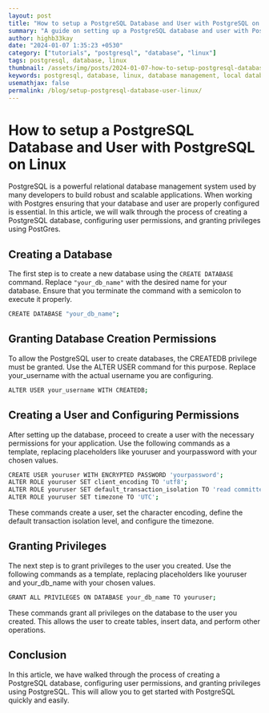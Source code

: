 ```yaml
---
layout: post
title: "How to setup a PostgreSQL Database and User with PostgreSQL on Linux"
summary: "A guide on setting up a PostgreSQL database and user with PostgreSQL on Linux"
author: highb33kay
date: "2024-01-07 1:35:23 +0530"
category: ["tutorials", "postgresql", "database", "linux"]
tags: postgresql, database, linux
thumbnail: /assets/img/posts/2024-01-07-how-to-setup-postgresql-database-and-user-linux.jpg
keywords: postgresql, database, linux, database management, local database
usemathjax: false
permalink: /blog/setup-postgresql-database-user-linux/
---
```


# How to setup a PostgreSQL Database and User with PostgreSQL on Linux

PostgreSQL is a powerful relational database management system used by many developers to build robust and scalable applications. When working with Postgres ensuring that your database and user are properly configured is essential. In this article, we will walk through the process of creating a PostgreSQL database, configuring user permissions, and granting privileges using PostGres.

## Creating a Database

The first step is to create a new database using the `CREATE DATABASE` command. Replace `"your_db_name"` with the desired name for your database. Ensure that you terminate the command with a semicolon to execute it properly.

```bash
CREATE DATABASE "your_db_name";
```

## Granting Database Creation Permissions

To allow the PostgreSQL user to create databases, the CREATEDB privilege must be granted. Use the ALTER USER command for this purpose. Replace your_username with the actual username you are configuring.

```bash
ALTER USER your_username WITH CREATEDB;
```

## Creating a User and Configuring Permissions

After setting up the database, proceed to create a user with the necessary permissions for your application. Use the following commands as a template, replacing placeholders like youruser and yourpassword with your chosen values.

```bash
CREATE USER youruser WITH ENCRYPTED PASSWORD 'yourpassword';
ALTER ROLE youruser SET client_encoding TO 'utf8';
ALTER ROLE youruser SET default_transaction_isolation TO 'read committed';
ALTER ROLE youruser SET timezone TO 'UTC';
```

These commands create a user, set the character encoding, define the default transaction isolation level, and configure the timezone.

## Granting Privileges

The next step is to grant privileges to the user you created. Use the following commands as a template, replacing placeholders like youruser and your_db_name with your chosen values.

```bash
GRANT ALL PRIVILEGES ON DATABASE your_db_name TO youruser;
```

These commands grant all privileges on the database to the user you created. This allows the user to create tables, insert data, and perform other operations.

## Conclusion

In this article, we have walked through the process of creating a PostgreSQL database, configuring user permissions, and granting privileges using PostgreSQL. This will allow you to get started with PostgreSQL quickly and easily.
